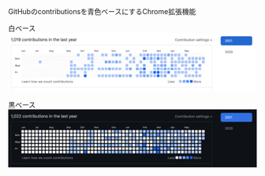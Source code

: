 GitHubのcontributionsを青色ベースにするChrome拡張機能

白ベース
![背景（白）](blue_cont.png)

黒ベース
![背景（黒）](blue_cont_dark-ver.png)

